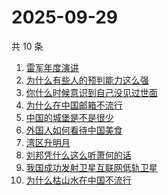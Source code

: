 # 2025-09-29

共 10 条

<!-- BEGIN -->
<!-- 最后更新时间 Mon Sep 29 2025 02:15:50 GMT+0800 (China Standard Time) -->

1. [雷军年度演讲](https://www.zhihu.com/search?q=雷军年度演讲)
1. [为什么有些人的预判能力这么强](https://www.zhihu.com/search?q=为什么有些人的预判能力这么强)
1. [你什么时候意识到自己没见过世面](https://www.zhihu.com/search?q=你什么时候意识到自己没见过世面)
1. [为什么在中国邮箱不流行](https://www.zhihu.com/search?q=为什么在中国邮箱不流行)
1. [中国的城堡是不是很少](https://www.zhihu.com/search?q=中国的城堡是不是很少)
1. [外国人如何看待中国美食](https://www.zhihu.com/search?q=外国人如何看待中国美食)
1. [湾区升明月](https://www.zhihu.com/search?q=湾区升明月)
1. [刘邦凭什么这么听萧何的话](https://www.zhihu.com/search?q=刘邦凭什么这么听萧何的话)
1. [我国成功发射卫星互联网低轨卫星](https://www.zhihu.com/search?q=我国成功发射卫星互联网低轨卫星)
1. [为什么枯山水在中国不流行](https://www.zhihu.com/search?q=为什么枯山水在中国不流行)

<!-- END -->
